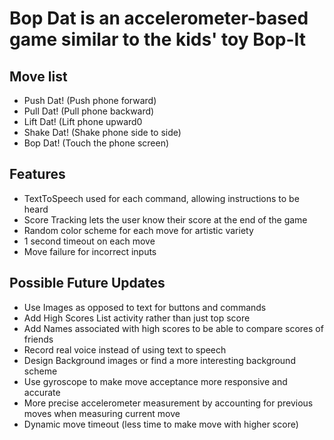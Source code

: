 # Bop Dat is an accelerometer-based game similar to the kids' toy Bop-It

## Move list

* Push Dat! (Push phone forward)
* Pull Dat! (Pull phone backward)
* Lift Dat! (Lift phone upward0
* Shake Dat! (Shake phone side to side)
* Bop Dat! (Touch the phone screen)

## Features

* TextToSpeech used for each command, allowing instructions to be heard
* Score Tracking lets the user know their score at the end of the game
* Random color scheme for each move for artistic variety
* 1 second timeout on each move
* Move failure for incorrect inputs

## Possible Future Updates

* Use Images as opposed to text for buttons and commands
* Add High Scores List activity rather than just top score
* Add Names associated with high scores to be able to compare scores of friends
* Record real voice instead of using text to speech
* Design Background images or find a more interesting background scheme
* Use gyroscope to make move acceptance more responsive and accurate
* More precise accelerometer measurement by accounting for previous moves when measuring current move
* Dynamic move timeout (less time to make move with higher score)
